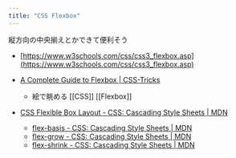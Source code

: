 ```yaml
---
title: "CSS Flexbox"
---
```


縦方向の中央揃えとかできて便利そう
- [https://www.w3schools.com/css/css3_flexbox.asp](https://www.w3schools.com/css/css3_flexbox.asp)
- [A Complete Guide to Flexbox | CSS-Tricks](https://css-tricks.com/snippets/css/a-guide-to-flexbox/)
    - 絵で眺める
[[CSS]] [[Flexbox]]

- [CSS Flexible Box Layout - CSS: Cascading Style Sheets | MDN](https://developer.mozilla.org/en-US/docs/Web/CSS/CSS_Flexible_Box_Layout)
    - [flex-basis - CSS: Cascading Style Sheets | MDN](https://developer.mozilla.org/en-US/docs/Web/CSS/flex-basis)
    - [flex-grow - CSS: Cascading Style Sheets | MDN](https://developer.mozilla.org/en-US/docs/Web/CSS/flex-grow)
    - [flex-shrink - CSS: Cascading Style Sheets | MDN](https://developer.mozilla.org/en-US/docs/Web/CSS/flex-shrink)
